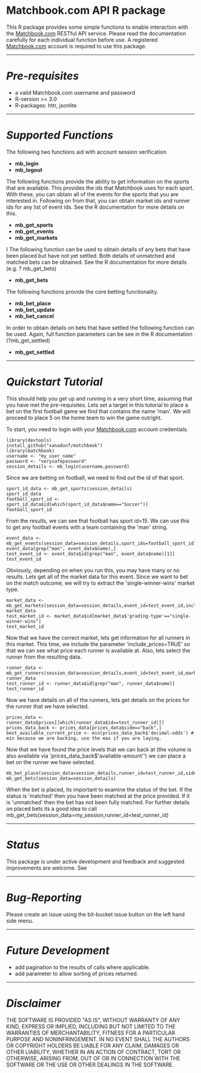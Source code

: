 # Matchbook.com API R package #

This R package provides some simple functions to enable interaction with the [Matchbook.com](http://www.matchbook.com) RESTful API service. Please read the documentation carefully for each individual function before use.  A registered [Matchbook.com](http://www.matchbook.com) account is required to use this package.

* * *
# *Pre-requisites* 

* a valid Matchbook.com username and password
* R-version >= 3.0
* R-packages: httr, jsonlite

* * *
# *Supported Functions*

The following two functions aid with account session verification

* **mb_login**
* **mb_logout**

The following functions provide the ability to get information on the sports that are available. This provides the ids that Matchbook uses for each sport. With these, you can obtain all of the events for the sports that you are interested in. Following on from that, you can obtain market ids and runner ids for any list of event ids. See the R documentation for more details on this.

* **mb_get_sports**
* **mb_get_events**
* **mb_get_markets**

I
The following function can be used to obtain details of any bets that have been placed but have not yet settled. Both details of unmatched and matched bets can be obtained. See the R documentation for more details (e.g. ? mb_get_bets)

* **mb_get_bets**

The following functions provide the core betting functionality.

* **mb_bet_place**
* **mb_bet_update**
* **mb_bet_cancel**

In order to obtain details on bets that have settled the following function can be used. Again, full function parameters can be see in the R documentation (?mb_get_settled)

* **mb_get_settled**

* * *
# *Quickstart Tutorial*
This should help you get up and running in a very short time, assuming that you have met the pre-requisites.
Lets set a target in this tutorial to place a bet on the first football game we find that contains the name 'man'. We will proceed to place 5 on the home team to win the game outright.

To start, you need to login with your [Matchbook.com](http://www.matchbook.com) account credentials.
``` 
library(devtools)
install_github("xanadunf/matchbook")
library(matchbook)
username <- "my_user_name"
password <- "verysafepassword"
session_details <- mb_login(username,password)
```
 Since we are betting on football, we need to find out the id of that sport.

```
sport_id_data <- mb_get_sports(session_details)
sport_id_data
football_sport_id <- sport_id_data$id[which(sport_id_data$name=="Soccer")]
football_sport_id
```

From the results, we can see that football has sport id=15. We can use this to get any football events with a team containing the 'man' string.

```
event_data <- mb_get_events(session_data=session_details,sport_ids=football_sport_id)
event_data[grep("man", event_data$name),]
test_event_id <- event_data$id[grep("man", event_data$name)[1]]
test_event_id

```
Obviously, depending on when you run this, you may have many or no results. Lets get all of the market data for this event. Since we want to bet on the match outcome, we will try to extract the 'single-winner-wins' market type.
```
market_data <- mb_get_markets(session_data=session_details,event_id=test_event_id,include_runners=TRUE)
market_data
test_market_id <- market_data$id[market_data$'grading-type'=="single-winner-wins"]
test_market_id
```
Now that we have the correct market, lets get information for all runners in this market. This time, we include the parameter 'include_prices=TRUE' so that we can see what price each runner is available at. Also, lets select the runner from the resulting data.
```
runner_data <- mb_get_runners(session_data=session_details,event_id=test_event_id,market_id=test_market_id,include_prices=TRUE)
runner_data
test_runner_id <- runner_data$id[grep("man", runner_data$name)]
test_runner_id
```
Now we have details on all of the runners, lets get details on the prices for the runner that we have selected.
```
prices_data <- runner_data$prices[[which(runner_data$id==test_runner_id)]]
prices_data_back <- prices_data[prices_data$side=="back",]
best_available_current_price <- min(prices_data_back$'decimal-odds') # min because we are backing, use the max if you are laying. 
```
Now that we have found the price levels that we can back at (the volume is also available via 'prices_data_back$'available-amount'') we can place a bet on the runner we have selected. 
```
mb_bet_place(session_data=session_details,runner_id=test_runner_id,side='back',stake=2,odds=1.1)
mb_get_bets(session_data=session_details)
```
When the bet is placed, its important to examine the status of the bet. If the status is 'matched' then you have been matched at the price provided. If it is 'unmatched' then the bet has not been fully matched. For further details on placed bets its a good idea to call mb_get_bets(session_data=my_session,runner_id=test_runner_id)

* * *
# *Status*
This package is under active development and feedback and suggested improvements are welcome.
See 
* * *
# *Bug-Reporting*
Please create an issue using the bit-bucket issue button on the left hand side menu.

* * *
# *Future Development*
* add pagination to the results of calls where applicable.
* add parameter to allow sorting of prices returned.

* * *
# *Disclaimer*
THE SOFTWARE IS PROVIDED "AS IS", WITHOUT WARRANTY OF ANY KIND, EXPRESS OR IMPLIED, INCLUDING BUT NOT LIMITED TO THE WARRANTIES OF MERCHANTABILITY, FITNESS FOR A PARTICULAR PURPOSE AND NONINFRINGEMENT. IN NO EVENT SHALL THE AUTHORS OR COPYRIGHT HOLDERS BE LIABLE FOR ANY CLAIM, DAMAGES OR OTHER LIABILITY, WHETHER IN AN ACTION OF CONTRACT, TORT OR OTHERWISE, ARISING FROM, OUT OF OR IN CONNECTION WITH THE SOFTWARE OR THE USE OR OTHER DEALINGS IN THE SOFTWARE.
